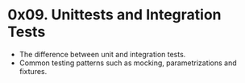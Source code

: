# 0x09. Unittests and Integration Tests

-   The difference between unit and integration tests.
-   Common testing patterns such as mocking, parametrizations and fixtures.
